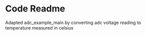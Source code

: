 # Code Readme

Adapted adc_example_main by converting adc voltage reading to temperature measured in celsius
